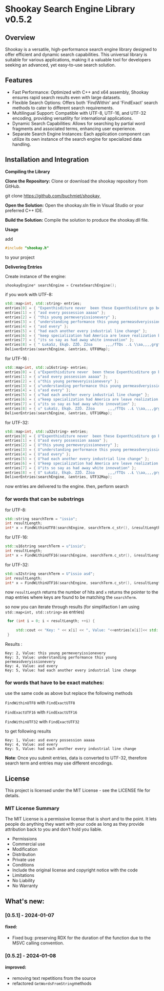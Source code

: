 # **Shookay Search Engine Library v0.5.2**

## **Overview**
Shookay is a versatile, high-performance search engine library designed to offer efficient and dynamic search capabilities. This universal library is suitable for various applications, making it a valuable tool for developers seeking an advanced, yet easy-to-use search solution.

## **Features**
- Fast Performance: Optimized with C++ and x64 assembly, Shookay ensures rapid search results even with large datasets.
- Flexible Search Options: Offers both 'FindWithin' and 'FindExact' search methods to cater to different search requirements.
- Multilingual Support: Compatible with UTF-8, UTF-16, and UTF-32 encoding, providing versatility for international applications.
- Dynamic Search Capabilities: Allows for searching by partial word fragments and associated terms, enhancing user experience.
- Separate Search Engine Instances: Each application component can utilize its own instance of the search engine for specialized data handling.

## **Installation and Integration**

**Compiling the Library**

**Clone the Repository:** Clone or download the shookay repository from GitHub.

git clone https://github.com/buchmiet/shookay 

**Open the Solution:** Open the shookay.sln file in Visual Studio or your preferred C++ IDE.

**Build the Solution:** Compile the solution to produce the shookay.dll file.

**Usage**

add 

```cpp
#include "shookay.h"
```

to your project

**Delivering Entries**

Create instance of the engine:

```cpp
shookayEngine* searchEngine = CreateSearchEngine();
```

if you work with UTF-8:

```cpp
std::map<int, std::string> entries;
entries[0] = { "Expenthisditure never  been these Expenthisditure go been Expenthisditure" };
entries[1] = { "asd every possession aaaaa" };
entries[2] = { "this young permeveryissionevery" };
entries[3] = { "understanding performance this young permeasdveryissionevery" };
entries[4] = { "asd every" };
entries[5] = { "had each another every industrial line change" };
entries[6] = { "keep specialization had America are leave realization by enough population here countryside back" };
entries[7] = { "its so say as had away white innovation" };
entries[8] = { " ŁukaSz, Ekąb. ZZÓ. Żźoa      ,,,/fTQs ..Ł \\aa,,,,grgtrUIOUK...." };
DeliverEntries(searchEngine, &entries, UTF8Map);
```

for UTF-16 :

```cpp
std::map<int, std::u16string> entries;
entries[0] = { u"Expenthisditure never  been these Expenthisditure go been Expenthisditure" };
entries[1] = { u"asd every possession aaaaa" };
entries[2] = { u"this young permeveryissionevery" };
entries[3] = { u"understanding performance this young permeasdveryissionevery" };
entries[4] = { u"asd every" };
entries[5] = { u"had each another every industrial line change" };
entries[6] = { u"keep specialization had America are leave realization by enough population here countryside back" };
entries[7] = { u"its so say as had away white innovation" };
entries[8] = { u" ŁukaSz, Ekąb. ZZÓ. Żźoa      ,,,/fTQs ..Ł \\aa,,,,grgtrUIOUK...." };
DeliverEntries(searchEngine, &entries, UTF16Map);
```

for UTF-32:

```cpp
std::map<int, std::u32string> entries;
entries[0] = { U"Expenthisditure never  been these Expenthisditure go been Expenthisditure" };
entries[1] = { U"asd every possession aaaaa" };
entries[2] = { U"this young permeveryissionevery" };
entries[3] = { U"understanding performance this young permeasdveryissionevery" };
entries[4] = { U"asd every" };
entries[5] = { U"had each another every industrial line change" };
entries[6] = { U"keep specialization had America are leave realization by enough population here countryside back" };
entries[7] = { U"its so say as had away white innovation" };
entries[8] = { U" ŁukaSz, Ekąb. ZZÓ. Żźoa      ,,,/fTQs ..Ł \\aa,,,,grgtrUIOUK...." };
DeliverEntries(searchEngine, &entries, UTF32Map);
```

now entries are delivered to the engine. then, perform search 

### for words that can be substrings 

for UTF-8:

```cpp
std::string searchTerm = "issio";
int resultLength;
int* x = FindWithinUTF8(searchEngine, searchTerm.c_str(), &resultLength);
```

for UTF-16:

```cpp
std::u16string searchTerm = u"issio";
int resultLength;
int* x = FindWithinUTF16(searchEngine, searchTerm.c_str(), &resultLength);
```

for UTF-32:

```cpp
std::u32string searchTerm = U"issio asd";
int resultLength;
int* x = FindWithinUTF16(searchEngine, searchTerm.c_str(), &resultLength);
```

now `resultLength` returns the number of hits and `x` returns the pointer to the map entries where keys are found to be matching the `searchTerm`.

so now you can iterate through results (for simplifaction I am using `std::map<int, std::string>` as entries)

```cpp
 for (int i = 0; i < resultLength; ++i) {
   
     std::cout << "Key: " << x[i] << ", Value: "<<entries[x[i]]<< std::endl;
 }
```

Results :
```Key: 1, Value: asd every possession aaaaa
Key: 2, Value: this young permeveryissionevery
Key: 3, Value: understanding performance this young permeasdveryissionevery
Key: 4, Value: asd every
Key: 5, Value: had each another every industrial line change
```

### for words that have to be exact matches:

use the same code as above but replace the following methods

```FindWithinUTF8``` with ```FindExactUTF8```

```FindExactUTF16``` with ```FindExactUTF16```

```FindWithinUTF32``` with ```FindExactUTF32```


to get following results

```
Key: 1, Value: asd every possession aaaaa
Key: 4, Value: asd every
Key: 5, Value: had each another every industrial line change
```

**Note**: Once you submit entries, data is converted to UTF-32, therefore search term and entries may use different encodings.

## **License**

This project is licensed under the MIT License - see the LICENSE file for details.

### MIT License Summary

The MIT License is a permissive license that is short and to the point. It lets people do anything they want with your code as long as they provide attribution back to you and don’t hold you liable.

- Permissions
- Commercial use
- Modification
- Distribution
- Private use
- Conditions
- Include the original license and copyright notice with the code
- Limitations
- No Liability
- No Warranty

## What's new:

### [0.5.1] - 2024-01-07
#### fixed:
- Fixed bug: preserving RDX for the duration of the function due to the MSVC calling convention.
### [0.5.2] - 2024-01-08
#### improved:
- removing text repetitions from the source 
- refactored `GetWordsFromString`methods 
